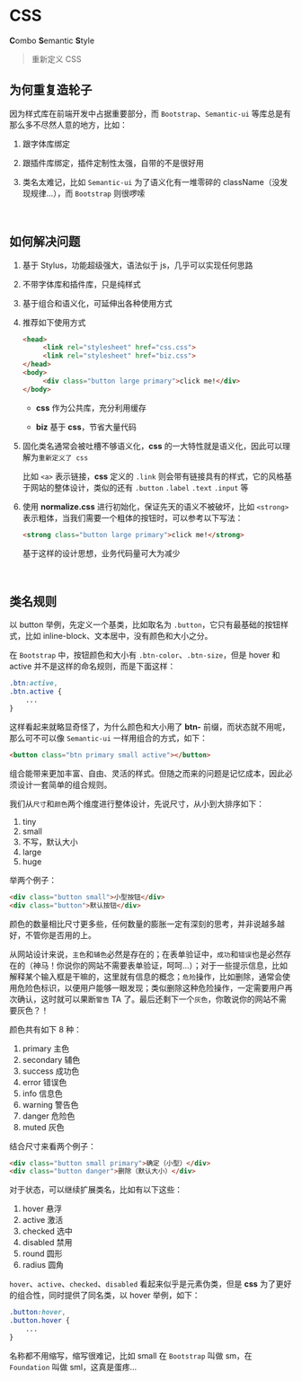 # CSS

**C**ombo **S**emantic **S**tyle

> 重新定义 CSS



## 为何重复造轮子

因为样式库在前端开发中占据重要部分，而 `Bootstrap`、`Semantic-ui` 等库总是有那么多不尽然人意的地方，比如：

1. 跟字体库绑定

2. 跟插件库绑定，插件定制性太强，自带的不是很好用

3. 类名太难记，比如 `Semantic-ui` 为了语义化有一堆零碎的 className（没发现规律...），而 `Bootstrap` 则很啰嗦

   ​

## 如何解决问题

1. 基于 Stylus，功能超级强大，语法似于 js，几乎可以实现任何思路
2. 不带字体库和插件库，只是纯样式

3. 基于组合和语义化，可延伸出各种使用方式

4. 推荐如下使用方式

   ``` html
   <head>
        <link rel="stylesheet" href="css.css">
        <link rel="stylesheet" href="biz.css">
   </head>
   <body>
        <div class="button large primary">click me!</div>
   </body>
   ```

   * **css** 作为公共库，充分利用缓存


   * **biz** 基于 **css**，节省大量代码

5. 固化类名通常会被吐槽不够语义化，**css** 的一大特性就是语义化，因此可以理解为`重新定义了 css`

   比如 `<a>` 表示链接，**css** 定义的 `.link` 则会带有链接具有的样式，它的风格基于网站的整体设计，类似的还有 `.button` `.label` `.text` `.input` 等

6. 使用 **normalize.css** 进行初始化，保证先天的语义不被破坏，比如 `<strong>` 表示粗体，当我们需要一个粗体的按钮时，可以参考以下写法：

   ``` html
   <strong class="button large primary">click me!</strong>
   ```

   基于这样的设计思想，业务代码量可大为减少

   ​



## 类名规则

以 button 举例，先定义一个基类，比如取名为 `.button`，它只有最基础的按钮样式，比如 inline-block、文本居中，没有颜色和大小之分。

在 `Bootstrap` 中，按钮颜色和大小有 `.btn-color`、`.btn-size`，但是 hover 和 active 并不是这样的命名规则，而是下面这样：

``` css
.btn:active,
.btn.active {
    ...
}
```

这样看起来就略显奇怪了，为什么颜色和大小用了 **btn-** 前缀，而状态就不用呢，那么可不可以像 `Semantic-ui` 一样用组合的方式，如下：

``` html
<button class="btn primary small active"></button>
```

组合能带来更加丰富、自由、灵活的样式。但随之而来的问题是记忆成本，因此必须设计一套简单的组合规则。

我们从`尺寸`和`颜色`两个维度进行整体设计，先说尺寸，从小到大排序如下：

1. tiny
2. small
3. 不写，默认大小
4. large
5. huge



举两个例子：

``` html
<div class="button small">小型按钮</div>
<div class="button">默认按钮</div>
```



颜色的数量相比尺寸更多些，任何数量的膨胀一定有深刻的思考，并非说越多越好，不管你是否用的上。



从网站设计来说，`主色`和`辅色`必然是存在的；在表单验证中，`成功`和`错误`也是必然存在的（神马！你说你的网站不需要表单验证，呵呵…）；对于一些提示信息，比如解释某个输入框是干嘛的，这里就有信息的概念；`危险`操作，比如删除，通常会使用危险色标识，以便用户能够一眼发现；类似删除这种危险操作，一定需要用户再次确认，这时就可以果断`警告` TA 了。最后还剩下一个`灰色`，你敢说你的网站不需要灰色？！



颜色共有如下 8 种：

1. primary 主色
2. secondary 辅色
3. success 成功色
4. error 错误色
5. info 信息色
6. warning 警告色
7. danger 危险色
8. muted 灰色


结合尺寸来看两个例子：

``` html
<div class="button small primary">确定（小型）</div>
<div class="button danger">删除（默认大小）</div>
```



对于状态，可以继续扩展类名，比如有以下这些：

1. hover 悬浮
2. active 激活
3. checked 选中
4. disabled 禁用
5. round 圆形
6. radius 圆角



`hover`、`active`、`checked`、`disabled` 看起来似乎是元素伪类，但是 **css** 为了更好的组合性，同时提供了同名类，以 hover 举例，如下：

``` css
.button:hover,
.button.hover {
    ...
}
```





名称都不用缩写，缩写很难记，比如 small 在 `Bootstrap` 叫做 sm，在 `Foundation` 叫做 sml，这真是蛋疼...
